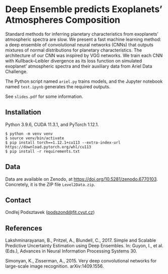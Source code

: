 # Deep Ensemble predicts Exoplanets’ Atmospheres Composition

Standard methods for inferring planetary characteristics from exoplanets’ atmospheric spectra are slow.
We present a fast machine learning method:
a deep ensemble of convolutional neural networks (CNNs) that outputs mixtures of normal distributions for planetary characteristics.
The architecture of our CNN was inspired by VGG networks.
We train each CNN with Kullback–Leibler divergence as its loss function on simulated exoplanet’ atmospheric spectra and their auxiliary data from Ariel Data Challenge.

The Python script named `ariel.py` trains models, and the Jupyter notebook named `test.ipynb` generates the required outputs.

See `slides.pdf` for some information.

## Installation

Python 3.9.6, CUDA 11.3.1, and PyTorch 1.12.1.

    $ python -m venv venv
    $ source venv/bin/activate
    $ pip install torch==1.12.1+cu113 --extra-index-url https://download.pytorch.org/whl/cu113
    $ pip install -r requirements.txt

## Data

Data are available on Zenodo, at https://doi.org/10.5281/zenodo.6770103.
Concretely, it is the ZIP file `Level2Data.zip`.

## Contact

Ondřej Podsztavek (podszond@fit.cvut.cz)

## References

Lakshminarayanan, B., Pritzel, A., Blundell, C., 2017. Simple and Scalable Predictive Uncertainty Estimation using Deep Ensembles. In: Guyon, I., et al. (Eds.), Advances in Neural Information Processing Systems 30.

Simonyan, K., Zisserman, A., 2015. Very deep convolutional networks for large-scale image recognition. arXiv:1409.1556.
